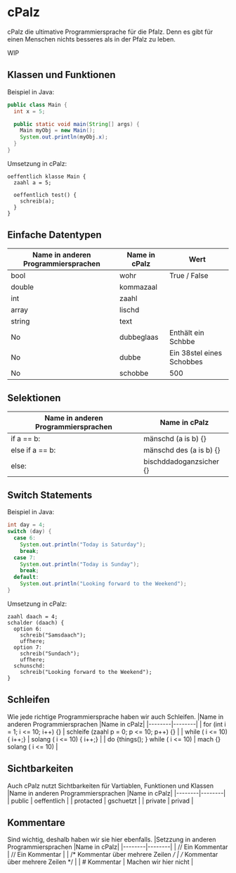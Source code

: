 # cPalz

cPalz die ultimative Programmiersprache für die Pfalz. Denn es gibt für einen Menschen nichts besseres als in der Pfalz zu leben.

WIP

## Klassen und Funktionen
Beispiel in Java:
```java
public class Main {
  int x = 5;

  public static void main(String[] args) {
    Main myObj = new Main();
    System.out.println(myObj.x);
  }
}
```
Umsetzung in cPalz:
```text
oeffentlich klasse Main {
  zaahl a = 5;

  oeffentlich test() {
    schreib(a);
  }
}
```

## Einfache Datentypen
|Name in anderen Programmiersprachen |Name in cPalz| Wert|
|--------|--------|--------|
|  bool  |    wohr    | True / False |
|  double  |    kommazaal    |  |
|  int  |    zaahl    |  |
|  array  |    lischd    |  |
|  string  |    text    |  |
|  No  |    dubbeglaas    | Enthält ein Schbbe |
|  No  |    dubbe    | Ein 38stel eines Schobbes |
|  No  |    schobbe    | 500 |

## Selektionen
|Name in anderen Programmiersprachen |Name in cPalz|
|--------|--------|
|  if a == b:  |    mänschd (a is b) {}    |
|  else if a == b:  |    mänschd des (a is b) {}    |
|  else:  |    bischddadoganzsicher {}    |

## Switch Statements
Beispiel in Java:
```java
int day = 4;
switch (day) {
  case 6:
    System.out.println("Today is Saturday");
    break;
  case 7:
    System.out.println("Today is Sunday");
    break;
  default:
    System.out.println("Looking forward to the Weekend");
}
```
Umsetzung in cPalz:
```text
zaahl daach = 4;
schalder (daach) {
  option 6:
    schreib("Samsdaach");
    uffhere;
  option 7:
    schreib("Sundach");
    uffhere;
  schunschd:
    schreib("Looking forward to the Weekend");
}
```

## Schleifen
Wie jede richtige Programmiersprache haben wir auch Schleifen.
|Name in anderen Programmiersprachen |Name in cPalz|
|--------|--------|
|  for (int i = 1; i <= 10; i++) {}  |    schleife (zaahl p = 0; p <= 10; p++) {}    |
|  while ( i <= 10) { i++;}  |    solang ( i <= 10) { i++;}    |
|  do {things(); } while ( i <= 10)  |    mach {} solang ( i <= 10)    |

## Sichtbarkeiten
Auch cPalz nutzt Sichtbarkeiten für Vartiablen, Funktionen und Klassen
|Name in anderen Programmiersprachen |Name in cPalz|
|--------|--------|
|  public  |    oeffentlich    |
|  protacted  |    gschuetzt    |
|  private  |    privad    |

## Kommentare
Sind wichtig, deshalb haben wir sie hier ebenfalls.
|Setzzung in anderen Programmiersprachen |Name in cPalz|
|--------|--------|
|  // Ein Kommentar  |    // Ein Kommentar    |
| /* Kommentar über mehrere Zeilen */  |    /* Kommentar über mehrere Zeilen */    |
| # Kommentar   |    Machen wir hier nicht    |
